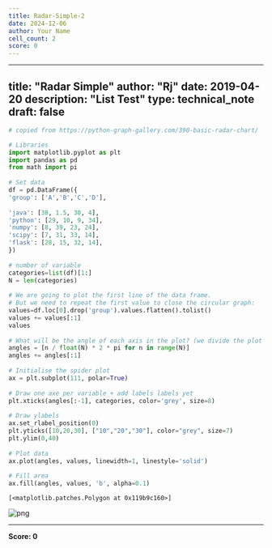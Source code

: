 ```yaml
---
title: Radar-Simple-2
date: 2024-12-06
author: Your Name
cell_count: 2
score: 0
---
```


---
title: "Radar Simple"
author: "Rj"
date: 2019-04-20
description: "List Test"
type: technical_note
draft: false
---

```python
# copied from https://python-graph-gallery.com/390-basic-radar-chart/

# Libraries
import matplotlib.pyplot as plt
import pandas as pd
from math import pi
 
# Set data
df = pd.DataFrame({
'group': ['A','B','C','D'],
    
'java': [38, 1.5, 30, 4],
'python': [29, 10, 9, 34],
'numpy': [8, 39, 23, 24],
'scipy': [7, 31, 33, 14],
'flask': [28, 15, 32, 14],
})
 
# number of variable
categories=list(df)[1:]
N = len(categories)
 
# We are going to plot the first line of the data frame.
# But we need to repeat the first value to close the circular graph:
values=df.loc[0].drop('group').values.flatten().tolist()
values += values[:1]
values
 
# What will be the angle of each axis in the plot? (we divide the plot / number of variable)
angles = [n / float(N) * 2 * pi for n in range(N)]
angles += angles[:1]
 
# Initialise the spider plot
ax = plt.subplot(111, polar=True)
 
# Draw one axe per variable + add labels labels yet
plt.xticks(angles[:-1], categories, color='grey', size=8)
 
# Draw ylabels
ax.set_rlabel_position(0)
plt.yticks([10,20,30], ["10","20","30"], color="grey", size=7)
plt.ylim(0,40)
 
# Plot data
ax.plot(angles, values, linewidth=1, linestyle='solid')
 
# Fill area
ax.fill(angles, values, 'b', alpha=0.1)
```




    [<matplotlib.patches.Polygon at 0x119b9c160>]




    
![png](/mlnotes/images/radar-simple-2_1_1.png)
    



---
**Score: 0**